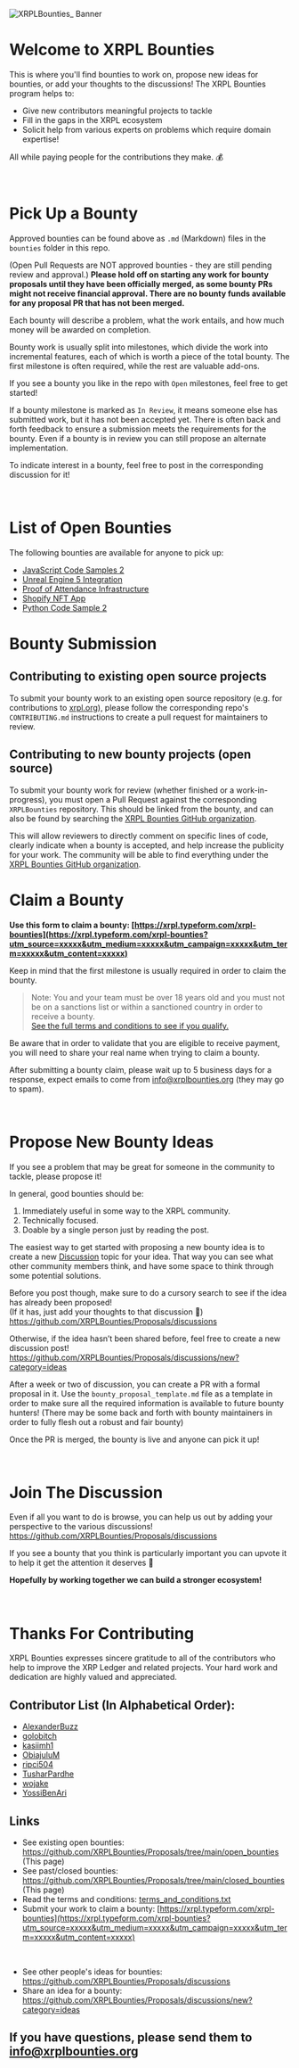 ![XRPLBounties_ Banner](https://user-images.githubusercontent.com/81505/187058580-15bde16a-18b8-47b4-940f-80401564a99c.png)

# Welcome to XRPL Bounties

This is where you'll find bounties to work on, propose new ideas for bounties, or add your thoughts to the discussions!
The XRPL Bounties program helps to:

- Give new contributors meaningful projects to tackle
- Fill in the gaps in the XRPL ecosystem
- Solicit help from various experts on problems which require domain expertise!

All while paying people for the contributions they make. 💰

<br>

# Pick Up a Bounty

Approved bounties can be found above as `.md` (Markdown) files in the `bounties` folder in this repo.

(Open Pull Requests are NOT approved bounties - they are still pending review and approval.)
**Please hold off on starting any work for bounty proposals until they have been officially merged, as some bounty PRs might not receive financial approval. There are no bounty funds available for any proposal PR that has not been merged.**

Each bounty will describe a problem, what the work entails, and how much money will be awarded on completion.

Bounty work is usually split into milestones, which divide the work into incremental features, each of which is worth a piece of the total bounty. The first milestone is often required, while the rest are valuable add-ons.

If you see a bounty you like in the repo with `Open` milestones, feel free to get started!

If a bounty milestone is marked as `In Review`, it means someone else has submitted work, but it has not been accepted yet. There is often back and forth feedback to ensure a submission meets the requirements for the bounty. Even if a bounty is in review you can still propose an alternate implementation.

To indicate interest in a bounty, feel free to post in the corresponding discussion for it!

<br>

# List of Open Bounties

The following bounties are available for anyone to pick up:

- [JavaScript Code Samples 2](https://github.com/XRPLBounties/Proposals/blob/main/open_bounties/0077%20JavaScript%20Code%20Samples%202.md)
- [Unreal Engine 5 Integration](https://github.com/XRPLBounties/Proposals/blob/main/open_bounties/0014%20Unreal%20Engine%205%20Integration.md)
- [Proof of Attendance Infrastructure](https://github.com/XRPLBounties/Proposals/blob/main/open_bounties/0019%20Proof%20of%20Attendance%20Infrastructure.md)
- [Shopify NFT App](https://github.com/XRPLBounties/Proposals/blob/main/open_bounties/0052%20Shopify%20NFT%20App.md)
- [Python Code Sample 2](https://github.com/XRPLBounties/Proposals/blob/main/open_bounties/0079%20Python%20Code%20Samples%202.md)
  <br>

# Bounty Submission

## Contributing to existing open source projects

To submit your bounty work to an existing open source repository (e.g. for contributions to [xrpl.org](https://github.com/XRPLF/xrpl-dev-portal)), please follow the corresponding repo's `CONTRIBUTING.md` instructions to create a pull request for maintainers to review.

## Contributing to new bounty projects (open source)

To submit your bounty work for review (whether finished or a work-in-progress), you must open a Pull Request against the corresponding `XRPLBounties` repository. This should be linked from the bounty, and can also be found by searching the [XRPL Bounties GitHub organization](https://github.com/XRPLBounties).

This will allow reviewers to directly comment on specific lines of code, clearly indicate when a bounty is accepted, and help increase the publicity for your work. The community will be able to find everything under the [XRPL Bounties GitHub organization](https://github.com/XRPLBounties).
<br>

# Claim a Bounty

**Use this form to claim a bounty: [https://xrpl.typeform.com/xrpl-bounties](https://xrpl.typeform.com/xrpl-bounties?utm_source=xxxxx&utm_medium=xxxxx&utm_campaign=xxxxx&utm_term=xxxxx&utm_content=xxxxx)**

Keep in mind that the first milestone is usually required in order to claim the bounty.

> Note: You and your team must be over 18 years old and you must not be on a sanctions list or within a sanctioned country in order to receive a bounty. <br>[See the full terms and conditions to see if you qualify.](terms_and_conditions.txt)

Be aware that in order to validate that you are eligible to receive payment, you will need to share your real name when trying to claim a bounty.

After submitting a bounty claim, please wait up to 5 business days for a response, expect emails to come from info@xrplbounties.org (they may go to spam).

<br>

# Propose New Bounty Ideas

If you see a problem that may be great for someone in the community to tackle, please propose it!

In general, good bounties should be:

1. Immediately useful in some way to the XRPL community.
2. Technically focused.
3. Doable by a single person just by reading the post.

The easiest way to get started with proposing a new bounty idea is to create a new [Discussion](https://github.com/XRPLBounties/Proposals/discussions) topic for your idea. That way you can see what other community members think, and have some space to think through some potential solutions.

Before you post though, make sure to do a cursory search to see if the idea has already been proposed! <br>
(If it has, just add your thoughts to that discussion 🙂) <br>
https://github.com/XRPLBounties/Proposals/discussions

Otherwise, if the idea hasn’t been shared before, feel free to create a new discussion post! <br> https://github.com/XRPLBounties/Proposals/discussions/new?category=ideas

After a week or two of discussion, you can create a PR with a formal proposal in it. Use the `bounty_proposal_template.md` file as a template in order to make sure all the required information is available to future bounty hunters! (There may be some back and forth with bounty maintainers in order to fully flesh out a robust and fair bounty)

Once the PR is merged, the bounty is live and anyone can pick it up!

<br>

# Join The Discussion

Even if all you want to do is browse, you can help us out by adding your perspective to the various discussions!
https://github.com/XRPLBounties/Proposals/discussions

If you see a bounty that you think is particularly important you can upvote it to help it get the attention it deserves 🙂

**Hopefully by working together we can build a stronger ecosystem!**

<br>

# Thanks For Contributing

XRPL Bounties expresses sincere gratitude to all of the contributors who help to improve the XRP Ledger and related projects. Your hard work and dedication are highly valued and appreciated.

## Contributor List (In Alphabetical Order):

- [AlexanderBuzz](https://github.com/AlexanderBuzz)
- [golobitch](https://github.com/golobitch)
- [kasiimh1](https://github.com/kasiimh1)
- [ObiajuluM](https://github.com/ObiajuluM)
- [ripci504](https://github.com/ripci504)
- [TusharPardhe](https://github.com/TusharPardhe)
- [wojake](https://github.com/wojake)
- [YossiBenAri](https://github.com/YossiBenAri)

## Links

- See existing open bounties: https://github.com/XRPLBounties/Proposals/tree/main/open_bounties (This page)
- See past/closed bounties: https://github.com/XRPLBounties/Proposals/tree/main/closed_bounties (This page)
- Read the terms and conditions: [terms_and_conditions.txt](terms_and_conditions.txt)
- Submit your work to claim a bounty: [https://xrpl.typeform.com/xrpl-bounties](https://xrpl.typeform.com/xrpl-bounties?utm_source=xxxxx&utm_medium=xxxxx&utm_campaign=xxxxx&utm_term=xxxxx&utm_content=xxxxx)

<br>

- See other people's ideas for bounties: https://github.com/XRPLBounties/Proposals/discussions
- Share an idea for a bounty: https://github.com/XRPLBounties/Proposals/discussions/new?category=ideas

## If you have questions, please send them to info@xrplbounties.org
